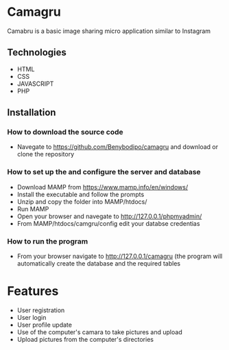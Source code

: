 # Camagru
Camabru is a basic image sharing micro application similar to Instagram

## Technologies
* HTML
* CSS
* JAVASCRIPT
* PHP

## Installation

### How to download the source code
* Navegate to https://github.com/Benybodipo/camagru and download or clone the repository
### How to set up the and configure the server and database
* Download MAMP from https://www.mamp.info/en/windows/
* Install the executable and follow the prompts
* Unzip and copy the folder into MAMP/htdocs/
* Run MAMP
* Open your browser and navegate to http://127.0.0.1/phpmyadmin/
* From MAMP/htdocs/camgru/config edit your databse credentias
### How to run the program
* From your browser navigate to http://127.0.0.1/camagru (the program will automatically create the database and the required tables

# Features
* User registration
* User login
* User profile update
* Use of the computer's camara to take pictures and upload
* Upload pictures from the computer's directories
